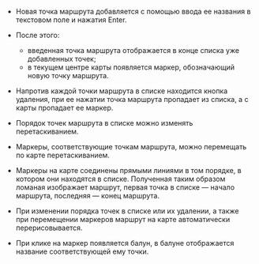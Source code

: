 + Новая точка маршрута добавляется с помощью ввода ее названия в текстовом поле и нажатия Enter.

+ После этого:
  - введенная точка маршрута отображается в конце списка уже добавленных точек;
  - в текущем центре карты появляется маркер, обозначающий новую точку маршрута.

+ Напротив каждой точки маршрута в списке находится кнопка удаления, при ее нажатии точка маршрута пропадает из списка, а с карты пропадает ее маркер.

+ Порядок точек маршрута в списке можно изменять перетаскиванием.

+ Маркеры, соответствующие точкам маршрута, можно перемещать по карте перетаскиванием.

+ Маркеры на карте соединены прямыми линиями в том порядке, в котором они находятся в списке. Полученная таким образом ломаная изображает маршрут, первая точка в списке — начало маршрута, последняя — конец маршрута.

+ При изменении порядка точек в списке или их удалении, а также при перемещении маркеров маршрут на карте автоматически перерисовывается.

+ При клике на маркер появляется балун, в балуне отображается название соответствующей ему точки.
